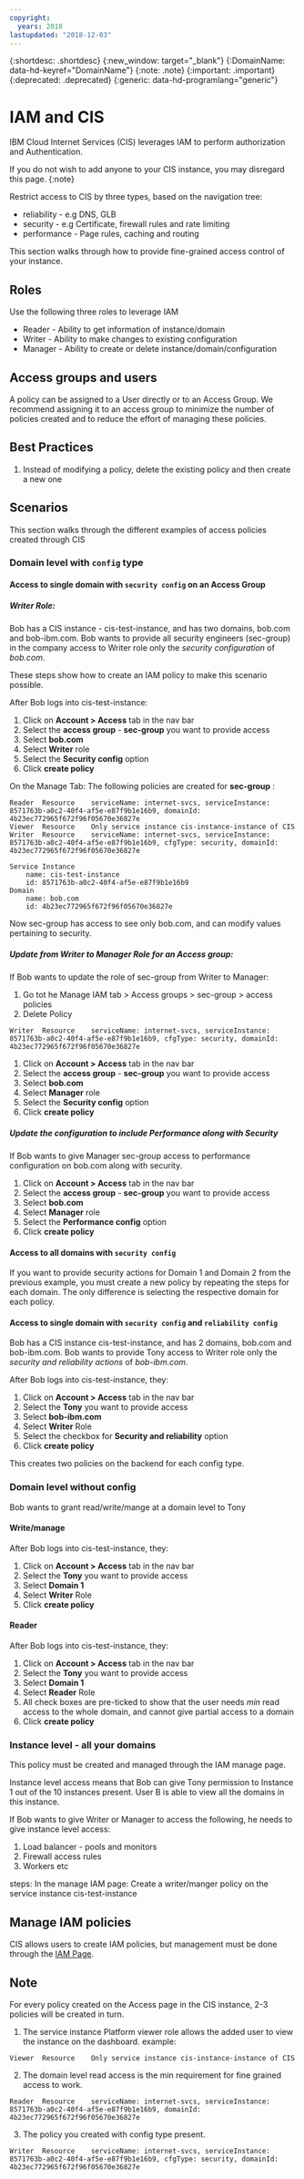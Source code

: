 ```yaml
---
copyright:
  years: 2018
lastupdated: "2018-12-03"
---
```


{:shortdesc: .shortdesc}
{:new_window: target="_blank"}
{:DomainName: data-hd-keyref="DomainName"}
{:note: .note}
{:important: .important}
{:deprecated: .deprecated}
{:generic: data-hd-programlang="generic"}


# IAM and CIS

IBM Cloud Internet Services (CIS) leverages IAM to perform authorization and Authentication.

If you do not wish to add anyone to your CIS instance, you may disregard this page.
{:note}

Restrict access to CIS by three types, based on the navigation tree: 
* reliability - e.g DNS, GLB
* security - e.g Certificate, firewall rules and rate limiting
* performance - Page rules, caching and routing

This section walks through how to provide fine-grained access control of your instance.

## Roles

Use the following three roles to leverage IAM
* Reader - Ability to get information of instance/domain
* Writer - Ability to make changes to existing configuration
* Manager - Ability to create or delete instance/domain/configuration

## Access groups and users

A policy can be assigned to a User directly or to an Access Group.
We recommend assigning it to an access group to minimize the number of policies created and to reduce the effort of managing these policies.

## Best Practices

1. Instead of modifying a policy, delete the existing policy and then create a new one

## Scenarios
This section walks through the different examples of access policies created through CIS 

### Domain level with `config` type

#### Access to single domain with `security config` on an Access Group
##### Writer Role:

Bob has a CIS instance - cis-test-instance, and has two domains, bob.com and bob-ibm.com.
Bob wants to provide all security engineers (sec-group) in the company access to Writer role only the *security configuration* of *bob.com*.

These steps show how to create an IAM policy to make this scenario possible.

After Bob logs into cis-test-instance:
1. Click on **Account > Access** tab in the nav bar
2. Select the **access group** - **sec-group** you want to provide access
3. Select **bob.com**
4. Select **Writer** role
5. Select the **Security config** option
6. Click **create policy**

On the Manage Tab:
The following policies are created for **sec-group** :
```
Reader	Resource	serviceName: internet-svcs, serviceInstance: 8571763b-a0c2-40f4-af5e-e87f9b1e16b9, domainId: 4b23ec772965f672f96f05670e36827e	
Viewer	Resource	Only service instance cis-instance-instance of CIS 	
Writer	Resource	serviceName: internet-svcs, serviceInstance: 8571763b-a0c2-40f4-af5e-e87f9b1e16b9, cfgType: security, domainId: 4b23ec772965f672f96f05670e36827e

Service Instance 
    name: cis-test-instance  
    id: 8571763b-a0c2-40f4-af5e-e87f9b1e16b9 
Domain 
    name: bob.com
    id: 4b23ec772965f672f96f05670e36827e 
```


Now sec-group has access to see only bob.com, and can modify values pertaining to security. 

##### Update from Writer to Manager Role for an Access group:

If Bob wants to update the role of sec-group from Writer to Manager:
1. Go tot he Manage IAM tab > Access groups > sec-group > access policies
2. Delete Policy 
```
Writer	Resource	serviceName: internet-svcs, serviceInstance: 8571763b-a0c2-40f4-af5e-e87f9b1e16b9, cfgType: security, domainId: 4b23ec772965f672f96f05670e36827e
```
1. Click on **Account > Access** tab in the nav bar
2. Select the **access group** - **sec-group** you want to provide access
3. Select **bob.com**
4. Select **Manager** role
5. Select the **Security config** option
6. Click **create policy**

##### Update the configuration to include Performance along with Security

If Bob wants to give Manager sec-group access to performance configuration on bob.com along with security.
1. Click on **Account > Access** tab in the nav bar
2. Select the **access group** - **sec-group** you want to provide access
3. Select **bob.com**
4. Select **Manager** role
5. Select the **Performance config** option
6. Click **create policy**


#### Access to all domains with `security config`

If you want to provide security actions for Domain 1 and Domain 2 from the previous example, you must create a new policy by repeating the steps for each domain. The only difference is selecting the respective domain for each policy.


#### Access to single domain with `security config` and `reliability config`

Bob has a CIS instance cis-test-instance, and has 2 domains, bob.com and bob-ibm.com.
Bob wants to provide Tony access to Writer role only the *security and reliability actions* of *bob-ibm.com*.

After Bob logs into cis-test-instance, they:
1. Click on **Account > Access** tab in the nav bar
1. Select the **Tony** you want to provide access
1. Select **bob-ibm.com**
1. Select **Writer** Role
1. Select the checkbox for **Security and reliability** option 
1. Click **create policy**

This creates two policies on the backend for each config type.

### Domain level without config 

Bob wants to grant read/write/mange at a domain level to Tony

#### Write/manage
After Bob logs into cis-test-instance, they:
1. Click on **Account > Access** tab in the nav bar
1. Select the **Tony** you want to provide access
1. Select **Domain 1**
1. Select **Writer** Role
1. Click **create policy**

#### Reader
After Bob logs into cis-test-instance, they:
1. Click on **Account > Access** tab in the nav bar
1. Select the **Tony** you want to provide access
1. Select **Domain 1**
1. Select **Reader** Role
1. All check boxes are pre-ticked to show that the user needs *min* read access to the whole domain, and cannot give partial access to a domain
1. Click **create policy**


### Instance level - all your domains

This policy must be created and managed through the IAM manage page.

Instance level access means that Bob can give Tony permission to Instance 1 out of the 10 instances present.
User B is able to view all the domains in this instance. 

If Bob wants to give Writer or Manager to access the following, he needs to give instance level access:
1. Load balancer - pools and monitors
2. Firewall access rules
2. Workers etc

steps:
In the manage IAM page:
Create a writer/manger policy on the service instance cis-test-instance


## Manage IAM policies 

CIS allows users to create IAM policies, but management must be done through the [IAM Page](
https://cloud.ibm.com/iam#/overview).

## Note
For every policy created on the Access page in the CIS instance, 2-3 policies will be created in turn.

1. The service instance Platform viewer role allows the added user to view the instance on the dashboard.
example:
```
Viewer	Resource	Only service instance cis-instance-instance of CIS 	
```
2. The domain level read access is the min requirement for fine grained access to work.
```
Reader	Resource	serviceName: internet-svcs, serviceInstance: 8571763b-a0c2-40f4-af5e-e87f9b1e16b9, domainId: 4b23ec772965f672f96f05670e36827e	
```
3. The policy you created with config type present.
```
Writer	Resource	serviceName: internet-svcs, serviceInstance: 8571763b-a0c2-40f4-af5e-e87f9b1e16b9, cfgType: security, domainId: 4b23ec772965f672f96f05670e36827e
```
